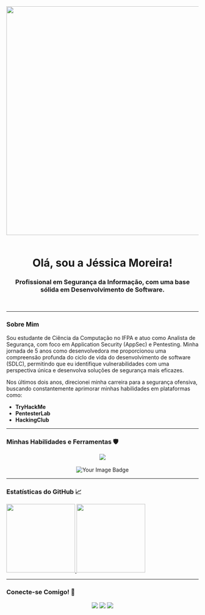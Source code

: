 <div align="center">
  <img src="https://user-images.githubusercontent.com/74038190/214497673-90d09121-8898-44d4-b9c1-4b13a7c36a44.gif" width="600" />
</div>

<br>

<div align="center">
  <h1>Olá, sou a Jéssica Moreira! </h1>
</div>

<div align="center">
  <h3>Profissional em Segurança da Informação, com uma base sólida em Desenvolvimento de Software.</h3>
</div>

<br>

---

### Sobre Mim 

Sou estudante de Ciência da Computação no IFPA e atuo como Analista de Segurança, com foco em Application Security (AppSec) e Pentesting. Minha jornada de 5 anos como desenvolvedora me proporcionou uma compreensão profunda do ciclo de vida do desenvolvimento de software (SDLC), permitindo que eu identifique vulnerabilidades com uma perspectiva única e desenvolva soluções de segurança mais eficazes.

Nos últimos dois anos, direcionei minha carreira para a segurança ofensiva, buscando constantemente aprimorar minhas habilidades em plataformas como:

- **TryHackMe**
- **PentesterLab**
- **HackingClub**

---

### Minhas Habilidades e Ferramentas 🛡️

<div align="center">
  <img src="https://skillicons.dev/icons?i=python,bash,git,docker,kali,burp,nmap,wireshark" />
</div>

<br>

<div align="center">
<img src="https://tryhackme-badges.s3.amazonaws.com/Bunnyboo.png" alt="Your Image Badge" />
</div>

---

### Estatísticas do GitHub 📈

<div>
  <a href="https://github.com/jesmoreira">
    <img height="180em" src="https://github-readme-stats.vercel.app/api?username=jesmoreira&show_icons=true&theme=dark&include_all_commits=true&count_private=true"/>
    <img height="180em" src="https://github-readme-stats.vercel.app/api/top-langs/?username=jesmoreira&layout=compact&langs_count=7&theme=dark"/>
  </a>
</div>

---

### Conecte-se Comigo! 💬

<div align="center">
  <a href="https://www.linkedin.com/in/j%C3%A9ssica-moreira-079071225" target="_blank"><img src="https://img.shields.io/badge/-LinkedIn-%230077B5?style=for-the-badge&logo=linkedin&logoColor=white" target="_blank"></a>
  <a href="mailto:jessicamakani@gmail.com"><img src="https://img.shields.io/badge/-Gmail-%23333?style=for-the-badge&logo=gmail&logoColor=white" target="_blank"></a>
  <a href="https://github.com/jesmoreira"><img src="https://img.shields.io/badge/GitHub-100000?style=for-the-badge&logo=github&logoColor=white" target="_blank"></a>
</div>

